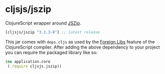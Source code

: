 # cljsjs/jszip

ClojureScript wrapper around [JSZip][].

[](dependency)
```clojure
[cljsjs/jszip "3.1.3-0"] ;; latest release
```
[](/dependency)

This jar comes with `deps.cljs` as used by the [Foreign Libs][flibs] feature
of the ClojureScript compiler. After adding the above dependency to your project you can require the packaged library like so:

```clojure
(ns application.core
 (:require cljsjs.jszip))
```

[flibs]: https://github.com/clojure/clojurescript/wiki/Packaging-Foreign-Dependencies
[JSZip]: https://stuk.github.io/jszip/
